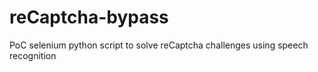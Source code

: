 # reCaptcha-bypass
PoC selenium python script to solve reCaptcha challenges using speech recognition
